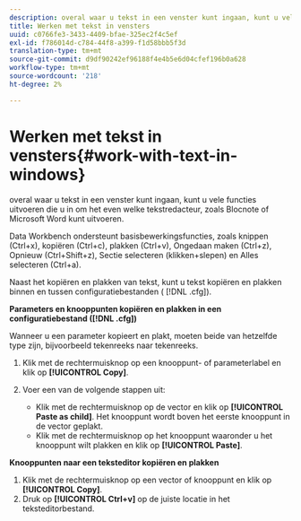 ```yaml
---
description: overal waar u tekst in een venster kunt ingaan, kunt u vele functies uitvoeren die u in om het even welke tekstredacteur, zoals Blocnote of Microsoft Word kunt uitvoeren.
title: Werken met tekst in vensters
uuid: c0766fe3-3433-4409-bfae-325ec2f4c5ef
exl-id: f786014d-c784-44f8-a399-f1d58bbb5f3d
translation-type: tm+mt
source-git-commit: d9df90242ef96188f4e4b5e6d04cfef196b0a628
workflow-type: tm+mt
source-wordcount: '218'
ht-degree: 2%

---
```


# Werken met tekst in vensters{#work-with-text-in-windows}

overal waar u tekst in een venster kunt ingaan, kunt u vele functies uitvoeren die u in om het even welke tekstredacteur, zoals Blocnote of Microsoft Word kunt uitvoeren.

Data Workbench ondersteunt basisbewerkingsfuncties, zoals knippen (Ctrl+x), kopiëren (Ctrl+c), plakken (Ctrl+v), Ongedaan maken (Ctrl+z), Opnieuw (Ctrl+Shift+z), Sectie selecteren (klikken+slepen) en Alles selecteren (Ctrl+a).

Naast het kopiëren en plakken van tekst, kunt u tekst kopiëren en plakken binnen en tussen configuratiebestanden ( [!DNL .cfg]).

**Parameters en knooppunten kopiëren en plakken in een configuratiebestand ([!DNL .cfg])**

Wanneer u een parameter kopieert en plakt, moeten beide van hetzelfde type zijn, bijvoorbeeld tekenreeks naar tekenreeks.

1. Klik met de rechtermuisknop op een knooppunt- of parameterlabel en klik op **[!UICONTROL Copy]**.
1. Voer een van de volgende stappen uit:

   * Klik met de rechtermuisknop op de vector en klik op **[!UICONTROL Paste as child]**. Het knooppunt wordt boven het eerste knooppunt in de vector geplakt.
   * Klik met de rechtermuisknop op het knooppunt waaronder u het knooppunt wilt plakken en klik op **[!UICONTROL Paste]**.

**Knooppunten naar een teksteditor kopiëren en plakken**

1. Klik met de rechtermuisknop op een vector of knooppunt en klik op **[!UICONTROL Copy]**.
1. Druk op **[!UICONTROL Ctrl+v]** op de juiste locatie in het teksteditorbestand.
